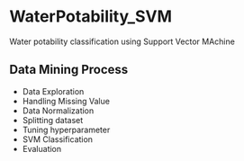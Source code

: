 # WaterPotability_SVM
Water potability classification using Support Vector MAchine

## Data Mining Process
- Data Exploration
- Handling Missing Value
- Data Normalization
- Splitting dataset
- Tuning hyperparameter
- SVM Classification
- Evaluation
